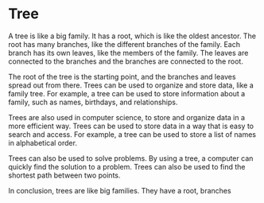 # Tree

A tree is like a big family. It has a root, which is like the oldest ancestor. The root has many branches, like the different branches of the family. Each branch has its own leaves, like the members of the family. The leaves are connected to the branches and the branches are connected to the root. 

The root of the tree is the starting point, and the branches and leaves spread out from there. Trees can be used to organize and store data, like a family tree. For example, a tree can be used to store information about a family, such as names, birthdays, and relationships. 

Trees are also used in computer science, to store and organize data in a more efficient way. Trees can be used to store data in a way that is easy to search and access. For example, a tree can be used to store a list of names in alphabetical order. 

Trees can also be used to solve problems. By using a tree, a computer can quickly find the solution to a problem. Trees can also be used to find the shortest path between two points. 

In conclusion, trees are like big families. They have a root, branches
